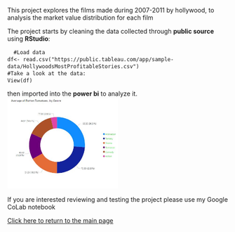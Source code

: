 This project explores the films made during 2007-2011 by hollywood, to analysis the market value distribution for each film

The project starts by cleaning the data collected through **public source** using **RStudio**:
```
  #Load data
df<- read.csv("https://public.tableau.com/app/sample-data/HollywoodsMostProfitableStories.csv")
#Take a look at the data: 
View(df)

```
then imported into the **power bi** to analyze it.<br>
<img src="../holly/hollyMap1.JPG" alt="drawing" width="50%"/>

If you are interested reviewing and testing the project please use my Google CoLab notebook

[Click here to return to the main page](../README.md)
